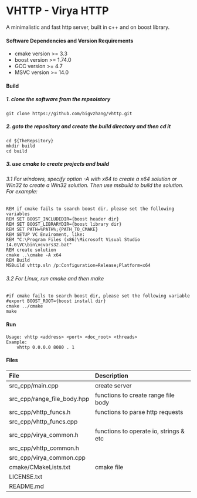 # VHTTP - Virya HTTP
A minimalistic and fast http server, built in c++ and on boost library.

#### Software Dependencies and Version Requirements
 - cmake version >= 3.3
 - boost version >= 1.74.0
 - GCC   version >= 4.7
 - MSVC  version >= 14.0

#### Build
##### 1. clone the software from the repsoistory

```
git clone https://github.com/bigvzhang/vhttp.git
```
##### 2. goto the repository and create the build directory and then cd it

```
cd ${TheRepsitory}
mkdir build
cd build
```
##### 3. use cmake to create projects and build
######  3.1 For windows, specify option -A with x64 to create a x64 solution or Win32 to create a Win32 solution. Then use msbuild to build the solution. For example:
```
REM if cmake fails to search boost dir, please set the following variables
REM SET BOOST_INCLUDEDIR={boost header dir}
REM SET BOOST_LIBRARYDIR={boost library dir}
REM SET PATH=%PATH%;{PATH_TO_CMAKE}
REM SETUP VC Enviroment, like:
REM "C:\Program Files (x86)\Microsoft Visual Studio 14.0\VC\bin\vcvars32.bat"
REM create solution
cmake ..\cmake -A x64
REM Build
MSBuild vhttp.sln /p:Configuration=Release;Platform=x64

```
###### 3.2 For Linux, run cmake and then make

```
#if cmake fails to search boost dir, please set the following variable
#export BOOST_ROOT={boost install dir}
cmake ../cmake
make
```

#### Run
```
Usage: vhttp <address> <port> <doc_root> <threads>
Example:
    vhttp 0.0.0.0 8080 . 1
```

#### Files
  | File                         | Description                                |
  | :--------------------------- | :----------------------------------------- |
  |src_cpp/main.cpp              | create server                              |
  |src_cpp/range_file_body.hpp   | functions to create range file body        |
  |src_cpp/vhttp_funcs.h         | functions to parse http requests           |
  |src_cpp/vhttp_funcs.cpp       |                                            |
  |src_cpp/virya_common.h        | functions to operate io, strings & etc     |
  |src_cpp/vhttp_common.h        |                                            |
  |src_cpp/virya_common.cpp      |                                            |
  |cmake/CMakeLists.txt          | cmake file                                 |
  |LICENSE.txt                   |                                            |
  |README.md                     |                                            |
